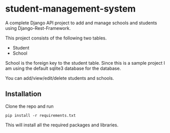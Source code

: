 # student-management-system
A complete Django API project to add and manage schools and students using Django-Rest-Framework.

This project consists of the following two tables.

* Student
* School

School is the foreign key to the student table. Since this is a sample project I am using the default sqlite3 database 
for the database.

You can add/view/edit/delete students and schools.

## Installation

Clone the repo and run

``pip install -r requirements.txt``

This will install all the required packages and libraries.
 